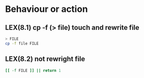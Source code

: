 # Behaviour or action

## LEX(8.1) cp -f (> file) touch and rewrite file 
```sh
> FILE
cp -f file FILE
```

## LEX(8.2) not rewright file
```sh
[[ -f FILE ]] || return 1
```

